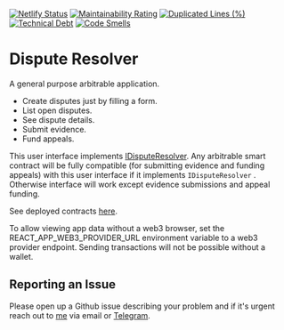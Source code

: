 [![Netlify Status](https://api.netlify.com/api/v1/badges/e6238990-c148-433c-8007-46680779c8b3/deploy-status)](https://app.netlify.com/sites/dispute-resolver/deploys)
[![Maintainability Rating](https://sonarcloud.io/api/project_badges/measure?project=kleros_dispute-resolver&metric=sqale_rating)](https://sonarcloud.io/summary/new_code?id=kleros_dispute-resolver)
[![Duplicated Lines (%)](https://sonarcloud.io/api/project_badges/measure?project=kleros_dispute-resolver&metric=duplicated_lines_density)](https://sonarcloud.io/summary/new_code?id=kleros_dispute-resolver)
[![Technical Debt](https://sonarcloud.io/api/project_badges/measure?project=kleros_dispute-resolver&metric=sqale_index)](https://sonarcloud.io/summary/new_code?id=kleros_dispute-resolver)
[![Code Smells](https://sonarcloud.io/api/project_badges/measure?project=kleros_dispute-resolver&metric=code_smells)](https://sonarcloud.io/summary/new_code?id=kleros_dispute-resolver)
# Dispute Resolver
A general purpose arbitrable application. 

- Create disputes just by filling a form.
- List open disputes.
- See dispute details.
- Submit evidence.
- Fund appeals.

This user interface implements [IDisputeResolver](https://github.com/kleros/dispute-resolver-interface-contract). Any arbitrable smart contract will be fully compatible (for submitting evidence and funding appeals) with this user interface if it implements `IDisputeResolver` . Otherwise interface will work except evidence submissions and appeal funding.

See deployed contracts [here](https://github.com/kleros/binary-arbitrable-proxy/blob/master/src/ethereum/network-contract-mapping.js).

To allow viewing app data without a web3 browser, set the REACT_APP_WEB3_PROVIDER_URL environment variable to a web3 provider endpoint. Sending transactions will not be possible without a wallet.

## Reporting an Issue

Please open up a Github issue describing your problem and if it's urgent reach out to [me](https://github.com/0xferit) via email or [Telegram](https://t.me/ftunc).
